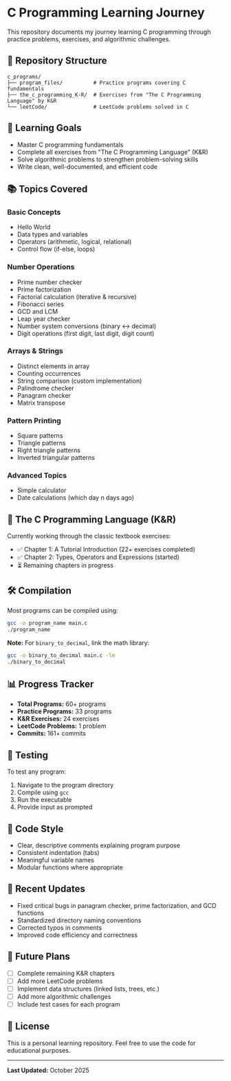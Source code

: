 # C Programming Learning Journey

This repository documents my journey learning C programming through practice problems, exercises, and algorithmic challenges.

## 📁 Repository Structure

```
c_programs/
├── program_files/          # Practice programs covering C fundamentals
├── the_c_programming_K-R/  # Exercises from "The C Programming Language" by K&R
└── leetCode/               # LeetCode problems solved in C
```

## 🎯 Learning Goals

- Master C programming fundamentals
- Complete all exercises from "The C Programming Language" (K&R)
- Solve algorithmic problems to strengthen problem-solving skills
- Write clean, well-documented, and efficient code

## 📚 Topics Covered

### Basic Concepts
- Hello World
- Data types and variables
- Operators (arithmetic, logical, relational)
- Control flow (if-else, loops)

### Number Operations
- Prime number checker
- Prime factorization
- Factorial calculation (iterative & recursive)
- Fibonacci series
- GCD and LCM
- Leap year checker
- Number system conversions (binary ↔ decimal)
- Digit operations (first digit, last digit, digit count)

### Arrays & Strings
- Distinct elements in array
- Counting occurrences
- String comparison (custom implementation)
- Palindrome checker
- Panagram checker
- Matrix transpose

### Pattern Printing
- Square patterns
- Triangle patterns
- Right triangle patterns
- Inverted triangular patterns

### Advanced Topics
- Simple calculator
- Date calculations (which day n days ago)

## 📖 The C Programming Language (K&R)

Currently working through the classic textbook exercises:
- ✅ Chapter 1: A Tutorial Introduction (22+ exercises completed)
- ✅ Chapter 2: Types, Operators and Expressions (started)
- ⏳ Remaining chapters in progress

## 🛠️ Compilation

Most programs can be compiled using:
```bash
gcc -o program_name main.c
./program_name
```

**Note:** For `binary_to_decimal`, link the math library:
```bash
gcc -o binary_to_decimal main.c -lm
./binary_to_decimal
```

## 📊 Progress Tracker

- **Total Programs:** 60+ programs
- **Practice Programs:** 33 programs
- **K&R Exercises:** 24 exercises
- **LeetCode Problems:** 1 problem
- **Commits:** 161+ commits

## 🐛 Testing

To test any program:
1. Navigate to the program directory
2. Compile using `gcc`
3. Run the executable
4. Provide input as prompted

## 📝 Code Style

- Clear, descriptive comments explaining program purpose
- Consistent indentation (tabs)
- Meaningful variable names
- Modular functions where appropriate

## 🔄 Recent Updates

- Fixed critical bugs in panagram checker, prime factorization, and GCD functions
- Standardized directory naming conventions
- Corrected typos in comments
- Improved code efficiency and correctness

## 🚀 Future Plans

- [ ] Complete remaining K&R chapters
- [ ] Add more LeetCode problems
- [ ] Implement data structures (linked lists, trees, etc.)
- [ ] Add more algorithmic challenges
- [ ] Include test cases for each program

## 📄 License

This is a personal learning repository. Feel free to use the code for educational purposes.

---

**Last Updated:** October 2025

